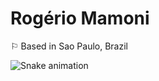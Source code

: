 # Rogério Mamoni


⚐ Based in Sao Paulo, Brazil
 


![Snake animation](https://github.com/rogeriomamoni/rogeriomamoni/blob/output/github-contribution-grid-snake2.svg)
